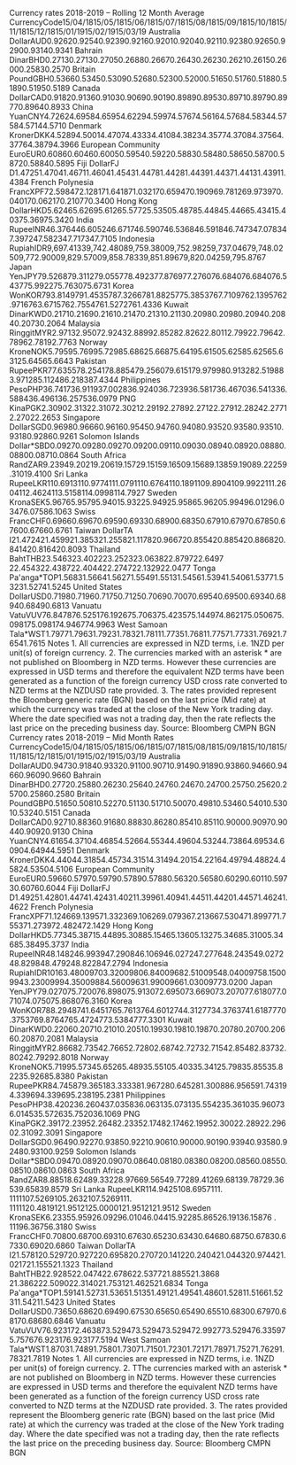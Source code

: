 Currency rates 2018-2019 – Rolling 12 Month Average CurrencyCode15/04/1815/05/1815/06/1815/07/1815/08/1815/09/1815/10/1815/11/1815/12/1815/01/1915/02/1915/03/19 Australia DollarAUD0.92620.92540.92390.92160.92010.92040.92110.92380.92650.92900.93140.9341 Bahrain DinarBHD0.27130.27130.27050.26880.26670.26430.26230.26210.26150.26000.25830.2570 Britain PoundGBH0.53660.53450.53090.52680.52300.52000.51650.51760.51880.51890.51950.5189 Canada DollarCAD0.91820.91360.91030.90690.90190.89890.89530.89710.89790.89770.89640.8933 China YuanCNY4.72624.69584.65954.62294.59974.57674.56164.57684.58344.57584.57144.5710 Denmark KronerDKK4.52894.50014.47074.43334.41084.38234.35774.37084.37564.37764.38794.3966 European Community EuroEUR0.60860.60460.60050.59540.59220.58830.58480.58650.58700.58720.58840.5895 Fiji DollarFJ D1.47251.47041.46711.46041.45431.44781.44281.44391.44371.44131.43911.4384 French Polynesia FrancXPF72.598472.128171.641871.032170.659470.190969.781269.973970.040170.062170.210770.3400 Hong Kong DollarHKD5.62465.62695.61265.57725.53505.48785.44845.44665.43415.40375.36975.3420 India RupeeINR46.376446.605246.671746.590746.536846.591846.747347.078347.397247.582347.717347.7105 Indonesia RupiahIDR9,697.41339,742.48089,759.38009,752.98259,737.04679,748.02509,772.90009,829.57009,858.78339,851.89679,820.04259,795.8767 Japan YenJPY79.526879.311279.055778.492377.876977.276076.684076.684076.543775.992275.763075.6731 Korea WonKOR793.8149791.4535787.3266781.8825775.3853767.7109762.1395762.9716763.6715762.7554761.5272761.4336 Kuwait DinarKWD0.21710.21690.21610.21470.21310.21130.20980.20980.20940.20840.20730.2064 Malaysia RinggitMYR2.97132.95072.92432.88992.85282.82622.80112.79922.79642.78962.78192.7763 Norway KroneNOK5.79595.76995.72985.68625.66875.64195.61505.62585.62565.63125.64565.6643 Pakistan RupeePKR77.635578.254178.885479.256079.615179.979980.913282.519883.971285.112486.218387.4344 Philippines PesoPHP36.741736.911937.002836.924036.723936.581736.467036.541336.588436.496136.257536.0979 PNG KinaPGK2.30902.31322.31072.30212.29192.27892.27122.27912.28242.27712.27022.2653 Singapore DollarSGD0.96980.96660.96160.95450.94760.94080.93520.93580.93510.93180.92860.9261 Solomon Islands Dollar\*SBD0.09270.09280.09270.09200.09110.09030.08940.08920.08880.08800.08710.0864 South Africa RandZAR9.23949.20219.20619.15729.15159.16509.15689.13859.19089.22259.31019.4100 Sri Lanka RupeeLKR110.6913110.9774111.0791110.6764110.1891109.8904109.9922111.2604112.4624113.5158114.0998114.7927 Sweden KronaSEK5.96765.95795.94015.93225.94925.95865.96205.99496.01296.03476.07586.1063 Swiss FrancCHF0.69660.69670.69590.69330.68900.68350.67910.67970.67850.67600.67660.6761 Taiwan DollarTA I21.472421.459921.385321.255821.117820.966720.855420.885420.886820.841420.816420.8093 Thailand BahtTHB23.546323.402223.252323.063822.879722.6497 22.454322.438722.404422.274722.132922.0477 Tonga Pa'anga\*TOP1.56831.56641.56271.55491.55131.54561.53941.54061.53771.53231.52741.5245 United States DollarUSD0.71980.71960.71750.71250.70690.70070.69540.69500.69340.68940.68490.6813 Vanuatu VatuVUV76.847876.525176.192675.706375.423575.144974.862175.050675.098175.098174.946774.9963 West Samoan Tala\*WST1.79771.79631.79231.78321.78111.77351.76811.77571.77331.76921.76541.7615 Notes 1. All currencies are expressed in NZD terms, i.e. 1NZD per unit(s) of foreign currency. 2. The currencies marked with an asterisk \* are not published on Bloomberg in NZD terms. However these currencies are expressed in USD terms and therefore the equivalent NZD terms have been generated as a function of the foreign currency USD cross rate converted to NZD terms at the NZDUSD rate provided. 3. The rates provided represent the Bloomberg generic rate (BGN) based on the last price (Mid rate) at which the currency was traded at the close of the New York trading day. Where the date specified was not a trading day, then the rate reflects the last price on the preceding business day. Source: Bloomberg CMPN BGN Currency rates 2018-2019 – Mid Month Rates CurrencyCode15/04/1815/05/1815/06/1815/07/1815/08/1815/09/1815/10/1815/11/1815/12/1815/01/1915/02/1915/03/19 Australia DollarAUD0.94730.91840.93320.91100.90710.91490.91890.93860.94660.94660.96090.9660 Bahrain DinarBHD0.27720.25880.26230.25640.24760.24670.24700.25750.25620.25700.25860.2580 Britain PoundGBP0.51650.50810.52270.51130.51710.50070.49810.53460.54010.53010.53240.5151 Canada DollarCAD0.92710.88360.91680.88830.86280.85410.85110.90000.90970.90440.90920.9130 China YuanCNY4.61654.37104.46854.52664.55344.49604.53244.73864.69534.60904.64944.5951 Denmark KronerDKK4.44044.31854.45734.31514.31494.20154.22164.49794.48824.45824.53504.5106 European Community EuroEUR0.59660.57970.59790.57890.57880.56320.56580.60290.60110.59730.60760.6044 Fiji DollarFJ D1.49251.42801.44741.42431.40211.39961.40941.44511.44201.44571.46241.4622 French Polynesia FrancXPF71.124669.139571.332369.106269.079367.213667.530471.899771.755371.273972.482472.1429 Hong Kong DollarHKD5.77345.38715.44895.30885.15465.13605.13275.34685.31005.34685.38495.3737 India RupeeINR48.148246.993947.290846.106946.027247.277648.243549.027248.829848.479248.822847.2794 Indonesia RupiahIDR10163.48009703.32009806.84009682.51009548.04009758.15009943.23009994.35009884.56009631.99009661.03009773.0200 Japan YenJPY79.027075.720076.898075.913072.695073.669073.207077.618077.071074.075075.868076.3160 Korea WonKOR788.2948741.6451765.7613764.6012744.3127734.3763741.6187770.3753769.8764765.4724773.5384777.3301 Kuwait DinarKWD0.22060.20710.21010.20510.19930.19810.19870.20780.20700.20660.20870.2081 Malaysia RinggitMYR2.86682.73542.76652.72802.68742.72732.71542.85482.83732.80242.79292.8018 Norway KroneNOK5.71995.57345.65265.48935.55105.40335.34125.79835.85535.82235.92685.8380 Pakistan RupeePKR84.745879.365183.333381.967280.645281.300886.956591.743194.339694.339695.238195.2381 Philippines PesoPHP38.420236.260437.035836.063135.073135.554235.361035.960736.014535.572635.752036.1069 PNG KinaPGK2.39172.23952.26482.23352.17482.17462.19952.30022.28922.29602.31092.3091 Singapore DollarSGD0.96490.92270.93850.92210.90610.90000.90190.93940.93580.92480.93100.9259 Solomon Islands Dollar\*SBD0.09470.08920.09070.08640.08180.08380.08200.08560.08550.08510.08610.0863 South Africa RandZAR8.88518.62489.33228.97669.56549.77289.41269.68139.78729.36539.65839.8579 Sri Lanka RupeeLKR114.9425108.6957111. 1111107.5269105.2632107.5269111. 1111120.4819121.9512125.0000121.9512121.9512 Sweden KronaSEK6.23355.95926.09296.01046.04415.92285.86526.19136.15876 . 11196.36756.3180 Swiss FrancCHF0.70800.68700.69310.67630.65230.63430.64680.68750.67830.67330.69020.6860 Taiwan DollarTA I21.578120.529720.927220.695820.270720.141220.240421.044320.974421.021721.155521.1323 Thailand BahtTHB22.928522.047422.678622.537721.885521.3868 21.386222.509022.314021.753121.462521.6834 Tonga Pa'anga\*TOP1.59141.52731.53651.51351.49121.49541.48601.52811.51661.52311.54211.5423 United States DollarUSD0.73650.68620.69490.67530.65650.65490.65510.68300.67970.68170.68680.6846 Vanuatu VatuVUV76.923172.463873.529473.529473.529472.992773.529476.335975.757676.923176.923177.5194 West Samoan Tala\*WST1.87031.74891.75801.73071.71501.72301.72171.78971.75271.76291.78321.7819 Notes 1. All currencies are expressed in NZD terms, i.e. 1NZD per unit(s) of foreign currency. 2. TThe currencies marked with an asterisk \* are not published on Bloomberg in NZD terms. However these currencies are expressed in USD terms and therefore the equivalent NZD terms have been generated as a function of the foreign currency USD cross rate converted to NZD terms at the NZDUSD rate provided. 3. The rates provided represent the Bloomberg generic rate (BGN) based on the last price (Mid rate) at which the currency was traded at the close of the New York trading day. Where the date specified was not a trading day, then the rate reflects the last price on the preceding business day. Source: Bloomberg CMPN BGN